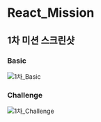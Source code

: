 # React_Mission

## 1차 미션 스크린샷

### Basic

![1차_Basic](https://user-images.githubusercontent.com/58412914/155061614-6d85c726-c133-4233-8db5-387a085bf378.png)

### Challenge

![1차_Challenge](https://user-images.githubusercontent.com/58412914/155061623-8b12302b-a896-4908-a0c1-c91591a7a42f.png)
